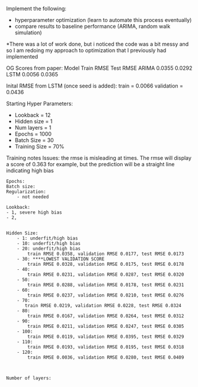 Implement the following:
- hyperparameter optimization (learn to automate this process eventually)
- compare results to baseline performance (ARIMA, random walk simulation)

*There was a lot of work done, but i noticed the code was a bit messy and so I am redoing my approach to optimization that I previously had implemented

OG Scores from paper: 
    Model  Train RMSE  Test RMSE
    ARIMA    0.0355      0.0292
    LSTM     0.0056      0.0365

Inital RMSE from LSTM (once seed is added):
    train = 0.0066
    validation = 0.0436

Starting Hyper Parameters:
- Lookback = 12
- Hidden size = 1
- Num layers = 1
- Epochs = 1000
- Batch Size = 30
- Training Size = 70%


Training notes
    Issues: the rmse is misleading at times. The rmse will display a score of 0.363 for example, but the prediction will be a straight line         indicating high bias


    Epochs:
    Batch size:
    Regularization:
        - not needed
    
    Lookback:
    - 1, severe high bias
    - 2, 


    Hidden Size:
        - 1: underfit/high bias
        - 10: underfit/high bias
        - 20: underfit/high bias
            train RMSE 0.0358, validation RMSE 0.0177, test RMSE 0.0173
        - 30: ****LOWEST VALIDATION SCORE
            train RMSE 0.0328, validation RMSE 0.0175, test RMSE 0.0178
        - 40: 
            train RMSE 0.0231, validation RMSE 0.0287, test RMSE 0.0320
        - 50: 
            train RMSE 0.0288, validation RMSE 0.0178, test RMSE 0.0231
        - 60: 
            train RMSE 0.0237, validation RMSE 0.0210, test RMSE 0.0276
        - 70:
           train RMSE 0.0219, validation RMSE 0.0228, test RMSE 0.0324 
        - 80:
            train RMSE 0.0167, validation RMSE 0.0264, test RMSE 0.0312
        - 90:
            train RMSE 0.0211, validation RMSE 0.0247, test RMSE 0.0305
        - 100:
            train RMSE 0.0119, validation RMSE 0.0395, test RMSE 0.0329
        - 110:
            train RMSE 0.0193, validation RMSE 0.0195, test RMSE 0.0318
        - 120:
            train RMSE 0.0036, validation RMSE 0.0280, test RMSE 0.0409



    Number of layers:

        
